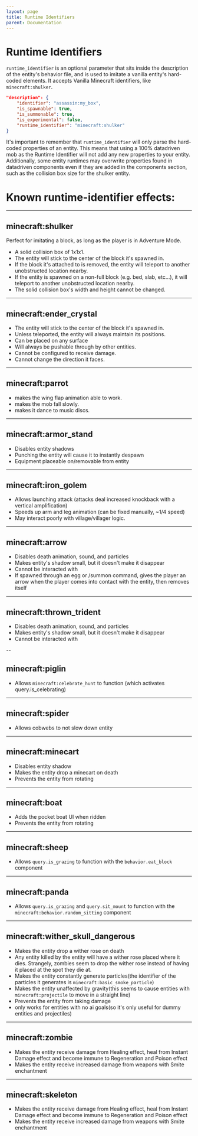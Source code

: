 ```yaml
---
layout: page
title: Runtime Identifiers
parent: Documentation
---
```


# Runtime Identifiers



`runtime_identifier` is an optional parameter that sits inside the description of the entity's behavior file, and is used to imitate a vanilla entity's hard-coded elements.
It accepts Vanilla Minecraft identifiers, like `minecraft:shulker`.

```json
"description": {
    "identifier": "assassin:my_box",
    "is_spawnable": true,
    "is_summonable": true,
    "is_experimental": false,
    "runtime_identifier": "minecraft:shulker"
}
```

It's important to remember that `runtime_identifier` will only parse the hard-coded properties of an entity. This means that using a 100% datadriven mob as the Runtime Identifier will not add any new properties to your entity. Additionally, some entity runtimes may overwrite properties found in datadriven components even if they are added in the components section, such as the collision box size for the shulker entity. 

# Known runtime-identifier effects:

---
## minecraft:shulker
Perfect for imitating a block, as long as the player is in Adventure Mode.

- A solid collision box of 1x1x1.
- The entity will stick to the center of the block it's spawned in.
- If the block it's attached to is removed, the entity will teleport to another unobstructed location nearby.
- If the entity is spawned on a non-full block (e.g. bed, slab, etc...), it will teleport to another unobstructed location nearby.
- The solid collision box's width and height cannot be changed.

---
## minecraft:ender_crystal
- The entity will stick to the center of the block it's spawned in.
- Unless teleported, the entity will always maintain its positions.
- Can be placed on any surface
- Will always be pushable through by other entities.
- Cannot be configured to receive damage.
- Cannot change the direction it faces.

---
## minecraft:parrot
 - makes the wing flap animation able to work.
 - makes the mob fall slowly.
 - makes it dance to music discs.

---
## minecraft:armor_stand
 - Disables entity shadows
 - Punching the entity will cause it to instantly despawn
 - Equipment placeable on/removable from entity

---
## minecraft:iron_golem
- Allows launching attack (attacks deal increased knockback with a vertical amplification)
- Speeds up arm and leg animation (can be fixed manually, ~1/4 speed)
- May interact poorly with village/villager logic.

---
## minecraft:arrow
- Disables death animation, sound, and particles
- Makes entity's shadow small, but it doesn't make it disappear
- Cannot be interacted with
- If spawned through an egg or /summon command, gives the player an arrow when the player comes into contact with the entity, then removes itself
 
---
## minecraft:thrown_trident
- Disables death animation, sound, and particles
- Makes entity's shadow small, but it doesn't make it disappear
- Cannot be interacted with

--
## minecraft:piglin
 - Allows `minecraft:celebrate_hunt` to function (which activates query.is_celebrating)

---

## minecraft:spider
 - Allows cobwebs to not slow down entity

---
## minecraft:minecart
 - Disables entity shadow
 - Makes the entity drop a minecart on death
 - Prevents the entity from rotating

---
## minecraft:boat
 - Adds the pocket boat UI when ridden
 - Prevents the entity from rotating

---
## minecraft:sheep
 - Allows `query.is_grazing` to function with the `behavior.eat_block` component
 
---
## minecraft:panda
 - Allows `query.is_grazing` and `query.sit_mount` to function with the `minecraft:behavior.random_sitting` component

---
## minecraft:wither_skull_dangerous
 - Makes the entity drop a wither rose on death
 - Any entity killed by the entity will have a wither rose placed where it dies. Strangely, zombies seem to drop the wither rose instead of having it placed at the spot they die at.
 - Makes the entity constantly generate particles(the identifier of the particles it generates is `minecraft:basic_smoke_particle`)
 - Makes the entity unaffected by gravity(this seems to cause entities with `minecraft:projectile` to move in a straight line)
 - Prevents the entity from taking damage
 - only works for entities with no ai goals(so it's only useful for dummy entities and projectiles)

---
## minecraft:zombie
- Makes the entity receive damage from Healing effect, heal from Instant Damage effect and become immune to Regeneration and Poison effect
- Makes the entity receive increased damage from weapons with Smite enchantment

---
## minecraft:skeleton
- Makes the entity receive damage from Healing effect, heal from Instant Damage effect and become immune to Regeneration and Poison effect
- Makes the entity receive increased damage from weapons with Smite enchantment
